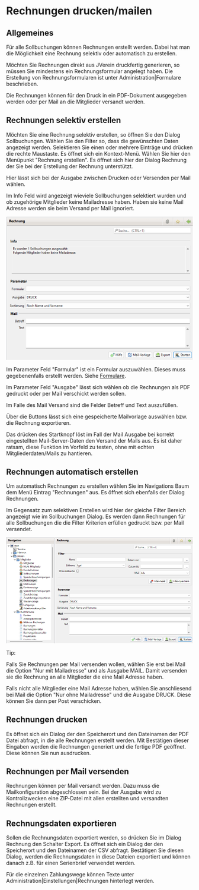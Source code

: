 # Rechnungen drucken/mailen

## Allgemeines

Für alle Sollbuchungen können Rechnungen erstellt werden. Dabei hat man die Möglichkeit eine Rechnung selektiv oder automatisch zu erstellen.

Möchten Sie Rechnungen direkt aus JVerein druckfertig generieren, so müssen Sie mindestens ein Rechnungsformular angelegt haben. Die Erstellung von Rechnungsformularen ist unter Administration\|Formulare beschrieben.

Die Rechnungen können für den Druck in ein PDF-Dokument ausgegeben werden oder per Mail an die Mitglieder versandt werden.

## Rechnungen selektiv erstellen

Möchten Sie eine Rechnung selektiv erstellen, so öffnen Sie den Dialog Sollbuchungen. Wählen Sie den Filter so, dass die gewünschten Daten angezeigt werden. Selektieren Sie einen oder mehrere Einträge und drücken die rechte Maustaste. Es öffnet sich ein Kontext-Menü. Wählen Sie hier den Menüpunkt "Rechnung erstellen". Es öffnet sich hier der Dialog Rechnung der Sie bei der Erstellung der Rechnung unterstützt.

Hier lässt sich bei der Ausgabe zwischen Drucken oder Versenden per Mail wählen.

Im Info Feld wird angezeigt wieviele Sollbuchungen selektiert wurden und ob  zugehörige Mitglieder keine Mailadresse haben. Haben sie keine Mail Adresse werden sie beim Versand per Mail ignoriert.

![](../../assets/mitgliedrechnung2.png)

Im Parameter Feld "Formular" ist ein Formular auszuwählen. Dieses muss gegebenenfalls erstellt werden. Siehe [Formulare](../administration/mitglieder/formulare.md).

Im Parameter Feld "Ausgabe" lässt sich wählen ob die Rechnungen als PDF gedruckt oder per Mail verschickt werden sollen.

Im Falle des Mail Versand sind die Felder Betreff und Text auszufüllen.

Über die Buttons lässt sich eine gespeicherte Mailvorlage auswählen bzw. die Rechnung exportieren.

Das drücken des Startknopf löst im Fall der Mail Ausgabe bei korrekt eingestellten Mail-Server-Daten den Versand der Mails aus. Es ist daher ratsam, diese Funktion im Vorfeld zu testen, ohne mit echten Mitgliederdaten/Mails zu hantieren.

## Rechnungen automatisch erstellen

Um automatisch Rechnungen zu erstellen wählen Sie im Navigations Baum dem Menü Eintrag "Rechnungen" aus. Es öffnet sich ebenfalls der Dialog Rechnungen.

Im Gegensatz zum selektiven Erstellen wird hier der gleiche Filter Bereich angezeigt wie im Sollbuchungen Dialog. Es werden dann Rechnungen für alle Sollbuchungen die die Filter Kriterien erfüllen gedruckt bzw. per Mail versendet.

![](../../assets/mitgliedrechnung1.png)

Tip:

Falls Sie Rechnungen per Mail versenden wollen, wählen Sie erst bei Mail die Option "Nur mit Mailadresse" und als Ausgabe MAIL. Damit versenden sie die Rechnung an alle Mitglieder die eine Mail Adresse haben.

Falls nicht alle Mitglieder eine Mail Adresse haben, wählen Sie anschliesend bei Mail die Option "Nur ohne Mailadresse" und die Ausgabe DRUCK. Diese können Sie dann per Post verschicken.

## Rechnungen drucken

Es öffnet sich ein Dialog der den Speicherort und den Dateinamen der PDF Datei abfragt, in die alle Rechnungen erstellt werden. Mit Bestätigen dieser Eingaben werden die Rechnungen generiert und die fertige PDF geöffnet. Diese können Sie nun ausdrucken.

## Rechnungen per Mail versenden

Rechnungen können per Mail versandt werden. Dazu muss die Mailkonfiguration abgeschlossen sein. Bei der Ausgabe wird zu Kontrollzwecken eine ZIP-Datei mit allen erstellten und versandten Rechnungen erstellt.

## Rechnungsdaten exportieren

Sollen die Rechnungsdaten exportiert werden, so drücken Sie im Dialog Rechnung den Schalter Export. Es öffnet sich ein Dialog der den Speicherort und den Dateinamen der CSV abfragt. Bestätigen Sie diesen Dialog, werden die Rechnungsdaten in diese Dateien exportiert und können danach z.B. für einen Serienbrief verwendet werden.

Für die einzelnen Zahlungswege können Texte unter Administration\|Einstellungen\|Rechnungen hinterlegt werden.
